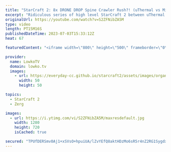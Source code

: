 ```yaml
---
title: "StarCraft 2: 8x DRONE DROP Spine Crawler Rush?! (uThermal vs Mixu)"
excerpt: "Ridiculous series of high level StarCraft 2 between uThermal (Terran) and Mixu (Zerg). Rather than letting uThermal go for a Planetary Fortress Rush, Mixu decides to cheese him back with an insane Drone drop. Support my work: https://patreon.com/lowkotv Lowko Merch: https://lowko.shop  My YouTube channels:"
originalUrl: https://youtube.com/watch?v=S2ZFNibZA5M
type: video
length: PT15M16S
publishedDateTime: 2023-07-03T15:33:12Z
heat: 67

featuredContent: "<iframe width=\"800\" height=\"500\" frameborder=\"0\" src=\"https://www.youtube.com/embed/S2ZFNibZA5M\" allow=\"accelerometer; autoplay; encrypted-media; gyroscope; picture-in-picture\" allowfullscreen></iframe>"

provider:
  name: LowkoTV
  domain: lowko.tv
  images:
    - url: https://everyday-cc.github.io/starcraft2/assets/images/organizations/lowko.tv-50x50.jpg
      width: 50
      height: 50

topics:
  - StarCraft 2
  - Zerg

images:
  - url: https://i.ytimg.com/vi/S2ZFNibZA5M/maxresdefault.jpg
    width: 1280
    height: 720
    isCached: true

secured: "TPUfDERSmv0Aj1+xSVsO+hpuiUA/lZvYEfQ8aktHDzMo6sR5r4nZ2RG1SygdxpYFg6FPNsgdShE+dJVUkg6/ciSWN4Oj+Rum4nng3JPqg58fKPYCpbqQhqqL8kuI1es3TBC3+LY+qOKwPW8lWa/8lcEecl4bJu/QnwGl/eBa/CpJGzHXDLZr+xMybWzRamy5dReonMFGq+tTFhO7uTzasPpbtKVKbKjpjkr0Qzi9lI3+vlBo+eLLB38EdAQ9YF5qrUd9ymR555+px0WymFYgOHO6K8YVHmKTt2Dk+A6twsQwpMsvpZiHZxmkTKEyCeok2VBLiq1RP44x7BvtRVadKS9qOmmwQ0LTAgc2PBNXXZBOtQnStIAFr7jLysO+KKEg6rLUR9FDn5AbyuD8X0KkQVZIKZPMNYcb2QK5Pm5lAQQ=;IT/UIlbC6h3+T2KXXmwN4Q=="
---
```


